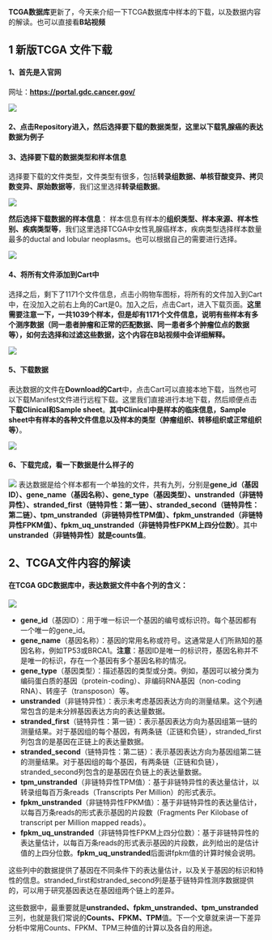 
 **TCGA数据库**更新了，今天来介绍一下TCGA数据库中样本的下载，以及数据内容的解读。也可以直接看**B站视频**
## 1 新版TCGA 文件下载
#### 1、首先是入官网
网址：**https://portal.gdc.cancer.gov/**

![](https://files.mdnice.com/user/23696/7fe43fc9-1392-4ca7-be27-426b323c4806.png)

#### 2、点击Repository进入，然后选择要下载的数据类型，这里以下载乳腺癌的表达数据为例子
#### 3、选择要下载的数据类型和样本信息
选择要下载的文件类型，文件类型有很多，包括**转录组数据、单核苷酸变异、拷贝数变异、原始数据等**，我们这里选择**转录组数据**。

![](https://files.mdnice.com/user/23696/520c1c2a-199a-4f07-83cd-a527ab6bfed3.png)

**然后选择下载数据的样本信息**：
样本信息有样本的**组织类型、样本来源、样本性别、疾病类型等**，我们这里选择TCGA中女性乳腺癌样本，疾病类型选择样本数量最多的ductal and lobular neoplasms。也可以根据自己的需要进行选择。

![](https://files.mdnice.com/user/23696/7a423af3-dc22-4d67-a070-d9637bc0f7c3.png)

#### 4、将所有文件添加到Cart中
选择之后，剩下了1171个文件信息，点击小购物车图标，将所有的文件加入到Cart中，在没加入之前右上角的Cart是0。加入之后，点击Cart，进入下载页面。**这里需要注意一下，一共1039个样本，但是却有1171个文件信息，说明有些样本有多个测序数据（同一患者肿瘤和正常的匹配数据、同一患者多个肿瘤位点的数据等），如何去选择和过滤这些数据，这个内容在B站视频中会详细解释。**

![](https://files.mdnice.com/user/23696/2f85f25e-ed56-4759-b406-da86de0277e5.png)

#### 5、下载数据
表达数据的文件在**Download的Cart**中，点击Cart可以直接本地下载，当然也可以下载Manifest文件进行远程下载。这里我们直接进行本地下载，然后顺便点击**下载Clinical和Sample sheet**。**其中Clinical中是样本的临床信息，Sample sheet中有样本的各种文件信息以及样本的类型（肿瘤组织、转移组织或正常组织等）**。

![](https://files.mdnice.com/user/23696/c924b399-5fba-4906-980f-6eedd750e7e8.png)

#### 6、下载完成，看一下数据是什么样子的

![](https://files.mdnice.com/user/23696/86172e82-f79f-43b0-ab85-1d6183b9e7f2.png)
表达数据是给个样本都有一个单独的文件，共有九列，分别是**gene_id（基因ID）、gene_name（基因名称）、gene_type（基因类型）、unstranded（非链特异性）、stranded_first（链特异性：第一链）、stranded_second（链特异性：第二链）、tpm_unstranded（非链特异性TPM值）、fpkm_unstranded（非链特异性FPKM值）、fpkm_uq_unstranded（非链特异性FPKM上四分位数）**。其中 **unstranded（非链特异性）**就是**counts值**。

## 2、TCGA文件内容的解读

#### 在TCGA GDC数据库中，表达数据文件中各个列的含义：
![](https://files.mdnice.com/user/23696/ee1e5f0e-b86d-4ec7-bfcd-59eb9cbdaf9c.png)
- **gene_id**（基因ID）：用于唯一标识一个基因的编号或标识符。每个基因都有一个唯一的gene_id。
- **gene_name**（基因名称）：基因的常用名称或符号。这通常是人们所熟知的基因名称，例如TP53或BRCA1。**注意**：基因ID是唯一的标识符，基因名称并不是唯一的标识，存在一个基因有多个基因名称的情况。
- **gene_type**（基因类型）：描述基因的类型或分类。例如，基因可以被分类为编码蛋白质的基因（protein-coding）、非编码RNA基因（non-coding RNA）、转座子（transposon）等。
- **unstranded**（非链特异性）：表示未考虑基因表达方向的测量结果。这个列通常包含的是未分辨基因表达方向的表达量数据。
- **stranded_first**（链特异性：第一链）：表示基因表达方向为基因组第一链的测量结果。对于基因组的每个基因，有两条链（正链和负链），stranded_first列包含的是基因在正链上的表达量数据。
- **stranded_second**（链特异性：第二链）：表示基因表达方向为基因组第二链的测量结果。对于基因组的每个基因，有两条链（正链和负链），stranded_second列包含的是基因在负链上的表达量数据。
- **tpm_unstranded**（非链特异性TPM值）：基于非链特异性的表达量估计，以转录组每百万条reads（Transcripts Per Million）的形式表示。
- **fpkm_unstranded**（非链特异性FPKM值）：基于非链特异性的表达量估计，以每百万条reads的形式表示基因的片段数（Fragments Per Kilobase of transcript per Million mapped reads）。
- **fpkm_uq_unstranded**（非链特异性FPKM上四分位数）：基于非链特异性的表达量估计，以每百万条reads的形式表示基因的片段数，此列给出的是估计值的上四分位数。**fpkm_uq_unstranded**后面讲fpkm值的计算时候会说明。

这些列中的数据提供了基因在不同条件下的表达量估计，以及关于基因的标识和特性的信息。stranded_first和stranded_second列是基于链特异性测序数据提供的，可以用于研究基因表达在基因组两个链上的差异。

这些数据中，最重要就是**unstranded、fpkm_unstranded、tpm_unstranded**三列，也就是我们常说的**Counts、FPKM、TPM**值。下一个文章就来讲一下差异分析中常用Counts、FPKM、TPM三种值的计算以及各自的用途。








